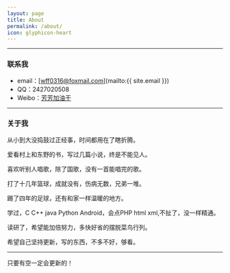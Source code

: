 ```yaml
---
layout: page
title: About
permalink: /about/
icon: glyphicon-heart
---
```


---
### 联系我

* email：[wff0316@foxmail.com](mailto:{{ site.email }})
* QQ：2427020508
* Weibo：[芳芳加油干](http://weibo.com/u/6032522013/home?wvr=5)
---

### 关于我

> 

从小到大没捣鼓过正经事，时间都用在了瞎折腾。

爱看村上和东野的书，写过几篇小说，终是不能见人。

喜欢听别人唱歌，除了国歌，没有一首能唱完的歌。

打了十几年篮球，成就没有，伤病无数，兄弟一堆。

踢了四年的足球，还有和家一样温暖的地方。

学过，C C++ java Python Android，会点PHP html xml,不扯了，没一样精通。

读研了，希望能加倍努力，多快好省的摆脱菜鸟行列。

希望自己坚持更新，写的东西，不多不好，够看。

---


只要有空一定会更新的！